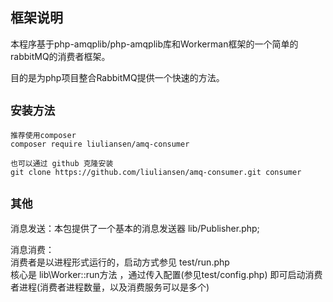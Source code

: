 框架说明
-------
本程序基于php-amqplib/php-amqplib库和Workerman框架的一个简单的rabbitMQ的消费者框架。

目的是为php项目整合RabbitMQ提供一个快速的方法。

````安装方法````
------------
~~~
推荐使用composer
composer require liuliansen/amq-consumer 

也可以通过 github 克隆安装
git clone https://github.com/liuliansen/amq-consumer.git consumer 

~~~

``其他``
---------
消息发送：本包提供了一个基本的消息发送器 lib/Publisher.php;

消息消费：    
    消费者是以进程形式运行的，启动方式参见 test/run.php    
    核心是 lib\Worker::run方法 ，通过传入配置(参见test/config.php)
    即可启动消费者进程(消费者进程数量，以及消费服务可以是多个)
    
    
          
